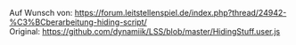 Auf Wunsch von: https://forum.leitstellenspiel.de/index.php?thread/24942-%C3%BCberarbeitung-hiding-script/   
Original: https://github.com/dynamiik/LSS/blob/master/HidingStuff.user.js   